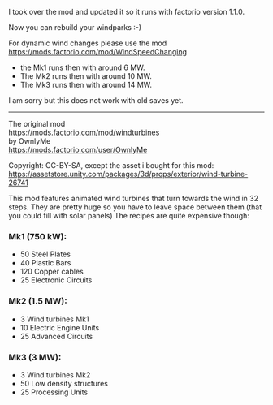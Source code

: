 I took over the mod and updated it so it runs with factorio version 1.1.0.

Now you can rebuild your windparks :-)  

For dynamic wind changes please use the mod
https://mods.factorio.com/mod/WindSpeedChanging
* the Mk1 runs then with around 6 MW.
* The Mk2 runs then with around 10 MW.
* The Mk3 runs then with around 14 MW.


I am sorry but this does not work with old saves yet.

---

The original mod  
https://mods.factorio.com/mod/windturbines  
by OwnlyMe  
https://mods.factorio.com/user/OwnlyMe

Copyright: CC-BY-SA, except the asset i bought for this mod: https://assetstore.unity.com/packages/3d/props/exterior/wind-turbine-26741

This mod features animated wind turbines that turn towards the wind in 32 steps.
They are pretty huge so you have to leave space between them (that you could fill with solar panels)
The recipes are quite expensive though:

### Mk1 (750 kW):
* 50 Steel Plates
* 40 Plastic Bars
* 120 Copper cables
* 25 Electronic Circuits

### Mk2 (1.5 MW):
* 3 Wind turbines Mk1
* 10 Electric Engine Units
* 25 Advanced Circuits

### Mk3 (3 MW):
* 3 Wind turbines Mk2
* 50 Low density structures
* 25 Processing Units
